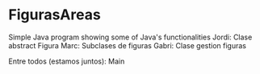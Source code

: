 # FigurasAreas
Simple Java program showing some of Java's functionalities
Jordi: Clase abstract Figura
Marc: Subclases de figuras
Gabri: Clase gestion figuras

Entre todos (estamos juntos): Main
